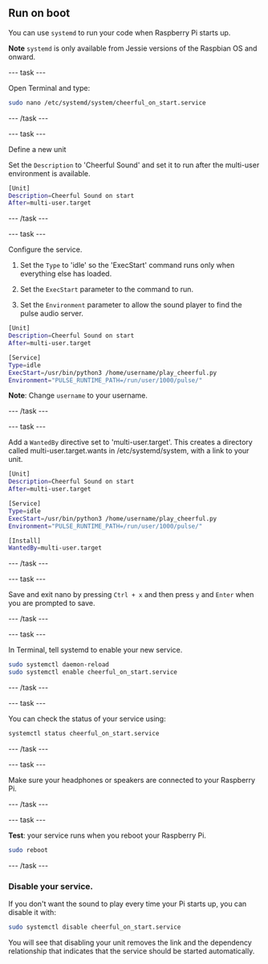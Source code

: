 ## Run on boot

You can use `systemd` to run your code when Raspberry Pi starts up.

**Note** `systemd` is only available from Jessie versions of the Raspbian OS and onward.

--- task ---

Open Terminal and type:

```bash
sudo nano /etc/systemd/system/cheerful_on_start.service
```

--- /task ---

--- task ---

Define a new unit 

Set the `Description` to 'Cheerful Sound' and set it to run after the multi-user environment is available. 

```bash
[Unit]
Description=Cheerful Sound on start
After=multi-user.target
```

--- /task ---

--- task ---

Configure the service.

1. Set the `Type` to 'idle' so the 'ExecStart' command runs only when everything else has loaded.

1. Set the `ExecStart` parameter to the command to run.

1. Set the `Environment` parameter to allow the sound player to find the pulse audio server.

```bash
[Unit]
Description=Cheerful Sound on start
After=multi-user.target

[Service]
Type=idle
ExecStart=/usr/bin/python3 /home/username/play_cheerful.py
Environment="PULSE_RUNTIME_PATH=/run/user/1000/pulse/"
```

**Note**: Change `username` to your username.

--- /task ---

--- task ---

Add a `WantedBy` directive set to 'multi-user.target'. This creates a directory called multi-user.target.wants in /etc/systemd/system, with a link to your unit.

```bash
[Unit]
Description=Cheerful Sound on start
After=multi-user.target

[Service]
Type=idle
ExecStart=/usr/bin/python3 /home/username/play_cheerful.py
Environment="PULSE_RUNTIME_PATH=/run/user/1000/pulse/"

[Install]
WantedBy=multi-user.target
```
--- /task ---

--- task ---

Save and exit nano by pressing `Ctrl + x` and then press `y` and `Enter` when you are prompted to save.

--- /task ---

--- task ---

In Terminal, tell systemd to enable your new service.

```bash
sudo systemctl daemon-reload
sudo systemctl enable cheerful_on_start.service
```

--- /task ---

--- task ---

You can check the status of your service using:
```bash
systemctl status cheerful_on_start.service
```

--- /task ---

--- task ---

Make sure your headphones or speakers are connected to your Raspberry Pi.

--- /task ---

--- task ---

**Test**: your service runs when you reboot your Raspberry Pi.

```bash
sudo reboot
```

--- /task ---

### Disable your service.

If you don't want the sound to play every time your Pi starts up, you can disable it with:

```bash
sudo systemctl disable cheerful_on_start.service
```

You will see that disabling your unit removes the link and the dependency relationship that indicates that the service should be started automatically.
